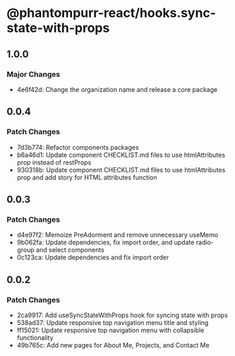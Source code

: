 # @phantompurr-react/hooks.sync-state-with-props

## 1.0.0

### Major Changes

- 4e6f42d: Change the organization name and release a core package

## 0.0.4

### Patch Changes

- 7d3b774: Refactor components packages
- b6a46d1: Update component CHECKLIST.md files to use htmlAttributes prop instead of restProps
- 930318b: Update component CHECKLIST.md files to use htmlAttributes prop and add story for HTML attributes function

## 0.0.3

### Patch Changes

- d4e97f2: Memoize PreAdorment and remove unnecessary useMemo
- 9b062fa: Update dependencies, fix import order, and update radio-group and select components
- 0c123ca: Update dependencies and fix import order

## 0.0.2

### Patch Changes

- 2ca9917: Add useSyncStateWithProps hook for syncing state with props
- 538ad37: Update responsive top navigation menu title and styling
- ff15021: Update responsive top navigation menu with collapsible functionality
- 49b765c: Add new pages for About Me, Projects, and Contact Me
